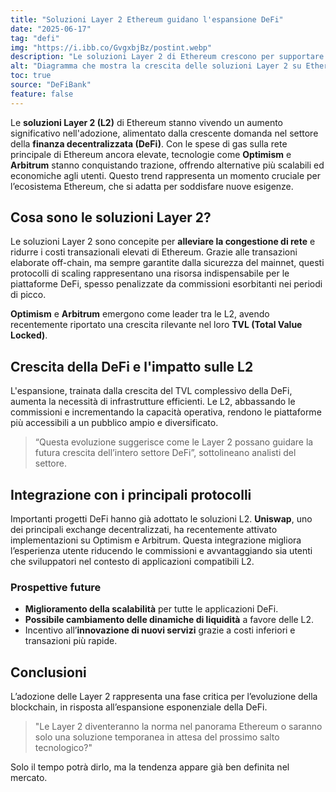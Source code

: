 ```yaml
---
title: "Soluzioni Layer 2 Ethereum guidano l'espansione DeFi"
date: "2025-06-17"
tag: "defi"
img: "https://i.ibb.co/GvgxbjBz/postint.webp"
description: "Le soluzioni Layer 2 di Ethereum crescono per supportare la domanda nella DeFi."
alt: "Diagramma che mostra la crescita delle soluzioni Layer 2 su Ethereum"
toc: true
source: "DeFiBank"
feature: false
---
```


Le **soluzioni Layer 2 (L2)** di Ethereum stanno vivendo un aumento significativo nell'adozione, alimentato dalla crescente domanda nel settore della **finanza decentralizzata (DeFi)**. Con le spese di gas sulla rete principale di Ethereum ancora elevate, tecnologie come **Optimism** e **Arbitrum** stanno conquistando trazione, offrendo alternative più scalabili ed economiche agli utenti. Questo trend rappresenta un momento cruciale per l’ecosistema Ethereum, che si adatta per soddisfare nuove esigenze.

## Cosa sono le soluzioni Layer 2?

Le soluzioni Layer 2 sono concepite per **alleviare la congestione di rete** e ridurre i costi transazionali elevati di Ethereum. Grazie alle transazioni elaborate off-chain, ma sempre garantite dalla sicurezza del mainnet, questi protocolli di scaling rappresentano una risorsa indispensabile per le piattaforme DeFi, spesso penalizzate da commissioni esorbitanti nei periodi di picco.

**Optimism** e **Arbitrum** emergono come leader tra le L2, avendo recentemente riportato una crescita rilevante nel loro **TVL (Total Value Locked)**.

## Crescita della DeFi e l'impatto sulle L2

L'espansione, trainata dalla crescita del TVL complessivo della DeFi, aumenta la necessità di infrastrutture efficienti. Le L2, abbassando le commissioni e incrementando la capacità operativa, rendono le piattaforme più accessibili a un pubblico ampio e diversificato.

> “Questa evoluzione suggerisce come le Layer 2 possano guidare la futura crescita dell’intero settore DeFi”, sottolineano analisti del settore.

## Integrazione con i principali protocolli

Importanti progetti DeFi hanno già adottato le soluzioni L2. **Uniswap**, uno dei principali exchange decentralizzati, ha recentemente attivato implementazioni su Optimism e Arbitrum. Questa integrazione migliora l’esperienza utente riducendo le commissioni e avvantaggiando sia utenti che sviluppatori nel contesto di applicazioni compatibili L2.

### Prospettive future

- **Miglioramento della scalabilità** per tutte le applicazioni DeFi.
- **Possibile cambiamento delle dinamiche di liquidità** a favore delle L2.
- Incentivo all’**innovazione di nuovi servizi** grazie a costi inferiori e transazioni più rapide.

## Conclusioni

L’adozione delle Layer 2 rappresenta una fase critica per l’evoluzione della blockchain, in risposta all’espansione esponenziale della DeFi. 

> "Le Layer 2 diventeranno la norma nel panorama Ethereum o saranno solo una soluzione temporanea in attesa del prossimo salto tecnologico?"

Solo il tempo potrà dirlo, ma la tendenza appare già ben definita nel mercato.